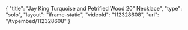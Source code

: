 {
    "title": "Jay King Turquoise and Petrified Wood 20\" Necklace",
    "type": "solo",
    "layout": "iframe-static",
    "videoId": "112328608",
    "url": "\/tvpembed\/112328608"
}